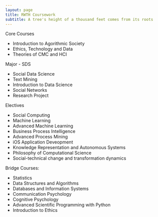 ```yaml
---
layout: page
title: RWTH Coursework
subtitle: A tree's height of a thousand feet comes from its roots
---
```


Core Courses

* Introduction to Agorithmic Society
* Ethics, Technology and Data
* Theories of CMC and HCI

Major - SDS

* Social Data Science
* Text Mining
* Introduction to Data Science
* Social Networks
* Research Project

Electives

* Social Computing
* Machine Learning
* Advanced Machine Learning
* Business Process Intelligence
* Advanced Process Mining
* iOS Application Deveopment
* Knowledge Representation and Autonomous Systems
* Philosophy of Computational Science
* Social-technical change and transformation dynamics

Bridge Courses:

* Statistics
* Data Structures and Algorithms
* Databases and Information Systems
* Communication Psychology
* Cognitive Psychology
* Advanced Scientific Programming with Python
* Introduction to Ethics
